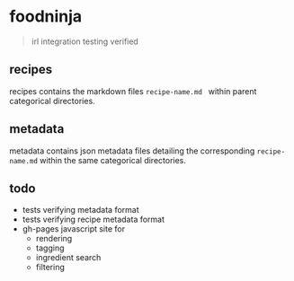 # foodninja

>
> irl integration testing verified
>

## recipes

recipes contains the markdown files `recipe-name.md ` within parent categorical directories.



## metadata

metadata contains json metadata files detailing the corresponding `recipe-name.md` within the same categorical directories.




## todo

* tests verifying metadata format
* tests verifying recipe metadata format
* gh-pages javascript site for 
  * rendering
  * tagging
  * ingredient search
  * filtering
